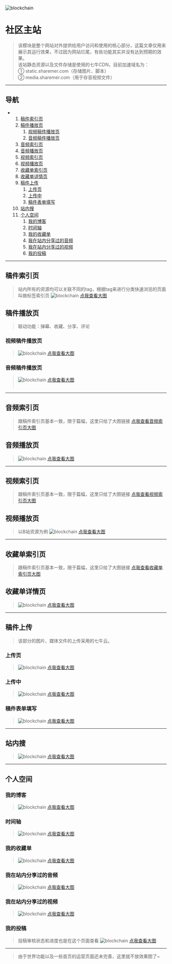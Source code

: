![blockchain](https://raw.githubusercontent.com/exceting/sharemer/master/business/api/master/src/main/resources/static/image/logo.png "ShareMer")
# 社区主站
>该模块是整个网站对外提供给用户访问和使用的核心部分，这篇文章仅用来展示其运行效果，不过因为网站烂尾，有些功能其实并没有达到预期的效果。<br/>
>该站静态资源以及文件存储是使用的七牛CDN，目前加速域名为：<br/>
>① static.sharemer.com（存储图片、脚本）<br/>
>② media.sharemer.com（用于存音视频文件）

------

## 导航

<div class="toc">
<ul>
    <li>
        <ol>
            <li>
                <a href="#稿件索引页">稿件索引页</a>
            </li>
            <li>
                <a href="#稿件播放页">稿件播放页</a>
                <ol>
                    <li><a href="#视频稿件播放页">视频稿件播放页</a></li>
                    <li><a href="#音频稿件播放页">音频稿件播放页</a></li>
                </ol>
            </li>
            <li>
              <a href="#音频索引页">音频索引页</a>
            </li>
            <li>
              <a href="#音频播放页">音频播放页</a>
            </li>
            <li>
              <a href="#视频索引页">视频索引页</a>
            </li>
            <li>
              <a href="#视频播放页">视频播放页</a>
            </li>
            <li>
              <a href="#收藏单索引页">收藏单索引页</a>
            </li>
            <li>
              <a href="#收藏单详情页">收藏单详情页</a>
            </li>
            <li>
                <a href="#稿件上传">稿件上传</a>
                <ol>
                    <li><a href="#上传页">上传页</a></li>
                    <li><a href="#上传中">上传中</a></li>
                    <li><a href="#稿件表单填写">稿件表单填写</a></li>
                </ol>
            </li>
            <li>
                <a href="#站内搜">站内搜</a>
            </li>
            <li>
                <a href="#个人空间">个人空间</a>
                <ol>
                    <li><a href="#我的博客">我的博客</a></li>
                    <li><a href="#时间轴">时间轴</a></li>
                    <li><a href="#我的收藏单">我的收藏单</a></li>
                    <li><a href="#我在站内分享过的音频">我在站内分享过的音频</a></li>
                    <li><a href="#我在站内分享过的视频">我在站内分享过的视频</a></li>
                    <li><a href="#我的投稿">我的投稿</a></li>
                </ol>
            </li>
        </ol>
    </li>
</ul>
</div>

------

## 稿件索引页
>站内所有的资源均可以关联不同的tag，根据tag来进行分类快速浏览的页面叫做标签索引页
![blockchain](https://raw.githubusercontent.com/exceting/sharemer/master/readme/archive_tag.png "稿件索引页")
<a href="https://raw.githubusercontent.com/exceting/sharemer/master/readme/archive_tag.png" target="_blank">点我查看大图</a>

## 稿件播放页
>联动功能：弹幕、收藏、分享、评论
### 视频稿件播放页
>![blockchain](https://raw.githubusercontent.com/exceting/sharemer/master/readme/archive_play.png "稿件播放页")
<a href="https://raw.githubusercontent.com/exceting/sharemer/master/readme/archive_play.png" target="_blank">点我查看大图</a>
### 音频稿件播放页
>![blockchain](https://raw.githubusercontent.com/exceting/sharemer/master/readme/archive_music_play.png "音频稿件播放页")
<a href="https://raw.githubusercontent.com/exceting/sharemer/master/readme/archive_music_play.png" target="_blank">点我查看大图</a>
<br/><br/>

------

## 音频索引页
>跟稿件索引页基本一致，限于篇幅，这里只给了大图链接
<a href="https://raw.githubusercontent.com/exceting/sharemer/master/readme/music_tag.png" target="_blank">点我查看音频索引页大图</a>
## 音频播放页
>![blockchain](https://raw.githubusercontent.com/exceting/sharemer/master/readme/music_play.png "音频播放页")
<a href="https://raw.githubusercontent.com/exceting/sharemer/master/readme/music_play.png" target="_blank">点我查看大图</a>

------

## 视频索引页
>跟稿件索引页基本一致，限于篇幅，这里只给了大图链接
<a href="https://raw.githubusercontent.com/exceting/sharemer/master/readme/video_tag.png" target="_blank">点我查看视频索引页大图</a>
## 视频播放页
>以B站资源为例
![blockchain](https://raw.githubusercontent.com/exceting/sharemer/master/readme/video_play.png "视频播放页")
<a href="https://raw.githubusercontent.com/exceting/sharemer/master/readme/video_play.png" target="_blank">点我查看大图</a>

------

## 收藏单索引页
>跟稿件索引页基本一致，限于篇幅，这里只给了大图链接
<a href="https://raw.githubusercontent.com/exceting/sharemer/master/readme/favlist_tag.png" target="_blank">点我查看收藏单索引页大图</a>
## 收藏单详情页
>![blockchain](https://raw.githubusercontent.com/exceting/sharemer/master/readme/favlist_info.png "收藏单详情页")
<a href="https://raw.githubusercontent.com/exceting/sharemer/master/readme/favlist_info.png" target="_blank">点我查看大图</a>

------

## 稿件上传
>该部分的图片、媒体文件的上传采用的七牛云。
### 上传页
>![blockchain](https://raw.githubusercontent.com/exceting/sharemer/master/readme/upload.jpg "上传页")
<a href="https://raw.githubusercontent.com/exceting/sharemer/master/readme/upload.jpg" target="_blank">点我查看大图</a>
### 上传中
>![blockchain](https://raw.githubusercontent.com/exceting/sharemer/master/readme/uploading.jpg "上传中")
<a href="https://raw.githubusercontent.com/exceting/sharemer/master/readme/uploading.jpg" target="_blank">点我查看大图</a>
### 稿件表单填写
>![blockchain](https://raw.githubusercontent.com/exceting/sharemer/master/readme/upload_form.png "稿件表单")
<a href="https://raw.githubusercontent.com/exceting/sharemer/master/readme/upload_form.png" target="_blank">点我查看大图</a>

------

## 站内搜
>![blockchain](https://raw.githubusercontent.com/exceting/sharemer/master/readme/search.png "站内搜")
<a href="https://raw.githubusercontent.com/exceting/sharemer/master/readme/search.png" target="_blank">点我查看大图</a>

------

## 个人空间
### 我的博客
>![blockchain](https://raw.githubusercontent.com/exceting/sharemer/master/readme/blog_blog.png "我的博客")
<a href="https://raw.githubusercontent.com/exceting/sharemer/master/readme/blog_blog.png" target="_blank">点我查看大图</a>
### 时间轴
>![blockchain](https://raw.githubusercontent.com/exceting/sharemer/master/readme/blog_timeline.png "时间轴")
<a href="https://raw.githubusercontent.com/exceting/sharemer/master/readme/blog_timeline.png" target="_blank">点我查看大图</a>
### 我的收藏单
>![blockchain](https://raw.githubusercontent.com/exceting/sharemer/master/readme/blog_my_fav.png "我的收藏单")
<a href="https://raw.githubusercontent.com/exceting/sharemer/master/readme/blog_my_fav.png" target="_blank">点我查看大图</a>
### 我在站内分享过的音频
>![blockchain](https://raw.githubusercontent.com/exceting/sharemer/master/readme/blog_my_music.png "我在站内分享过的音频")
<a href="https://raw.githubusercontent.com/exceting/sharemer/master/readme/blog_my_music.png" target="_blank">点我查看大图</a>
### 我在站内分享过的视频
>![blockchain](https://raw.githubusercontent.com/exceting/sharemer/master/readme/blog_my_video.png "我在站内分享过的视频")
<a href="https://raw.githubusercontent.com/exceting/sharemer/master/readme/blog_my_video.png" target="_blank">点我查看大图</a>
### 我的投稿
>投稿审核状态和进度也是在这个页面查看
![blockchain](https://raw.githubusercontent.com/exceting/sharemer/master/readme/blog_my_archive.png "我的投稿")
<a href="https://raw.githubusercontent.com/exceting/sharemer/master/readme/blog_my_archive.png" target="_blank">点我查看大图</a>

------

>由于世界功能以及一些首页的运营页面还未完善，这里就不放效果图了~
